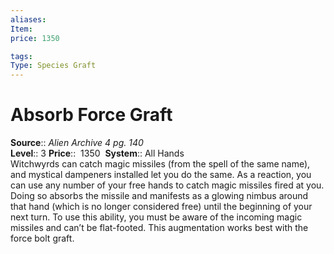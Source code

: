 ```yaml
---
aliases: 
Item:
price: 1350

tags: 
Type: Species Graft
---
```


# Absorb Force Graft

**Source**:: _Alien Archive 4 pg. 140_  
**Level**:: 3
**Price**::  1350 
**System**:: All Hands  
Witchwyrds can catch magic missiles (from the spell of the same name), and mystical dampeners installed let you do the same. As a reaction, you can use any number of your free hands to catch magic missiles fired at you. Doing so absorbs the missile and manifests as a glowing nimbus around that hand (which is no longer considered free) until the beginning of your next turn. To use this ability, you must be aware of the incoming magic missiles and can’t be flat-footed. This augmentation works best with the force bolt graft.
